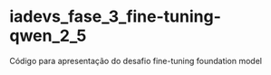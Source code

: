 # iadevs_fase_3_fine-tuning-qwen_2_5
Código para apresentação do desafio fine-tuning foundation model
